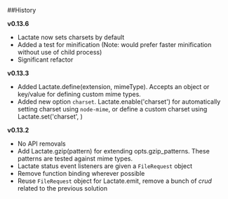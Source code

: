 
##History

**v0.13.6**

* Lactate now sets charsets by default
* Added a test for minification (Note: would prefer faster minification without use of child process)
* Significant refactor

**v0.13.3**

* Added Lactate.define(extension, mimeType). Accepts an object or key/value for defining custom mime types.
* Added new option `charset`. Lactate.enable('charset') for automatically setting charset using `node-mime`, or define a custom charset using Lactate.set('charset', <charset>)

**v0.13.2**

* No API removals
* Add Lactate.gzip(pattern) for extending opts.gzip_patterns. These patterns are tested against mime types.
* Lactate status event listeners are given a `FileRequest` object
* Remove function binding wherever possible
* Reuse `FileRequest` object for Lactate.emit, remove a bunch of *crud* related to the previous solution
